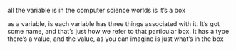 all the variable is in the computer science worlds is it’s a box

as a variable, is each variable has three things associated with it.
It’s got some name,
and that’s just how we refer to that particular box. 
It has a type
there’s a value, and the value, as you can imagine is just what’s in the box